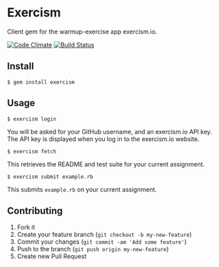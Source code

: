 # Exercism

Client gem for the warmup-exercise app exercism.io.

[![Code Climate](https://codeclimate.com/github/kytrinyx/exercism.png)](https://codeclimate.com/github/kytrinyx/exercism)
[![Build Status](https://travis-ci.org/kytrinyx/exercism.png?branch=master)](https://travis-ci.org/kytrinyx/exercism)

## Install

    $ gem install exercism

## Usage

    $ exercism login

You will be asked for your GitHub username, and an exercism.io API key. The
API key is displayed when you log in to the exercism.io website.

    $ exercism fetch

This retrieves the README and test suite for your current assignment.

    $ exercism submit example.rb

This submits `example.rb` on your current assignment.

## Contributing

1. Fork it
2. Create your feature branch (`git checkout -b my-new-feature`)
3. Commit your changes (`git commit -am 'Add some feature'`)
4. Push to the branch (`git push origin my-new-feature`)
5. Create new Pull Request
